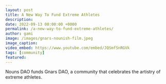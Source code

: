 ```yaml
---
layout: post
title: A New Way To Fund Extreme Athletes
description:
date: 2022-09-13 00:00:00 +0000
permalink: /a-new-way-to-fund-extreme-athletes/
author: gami
image: /images/gnars-nounish-film.jpeg
image_caption:
video_embed: https://www.youtube.com/embed/JQSmfSnRGVk
tags: [community]
featured: 
---
```


Nouns DAO funds Gnars DAO, a community that celebrates the artistry of extreme athletes.